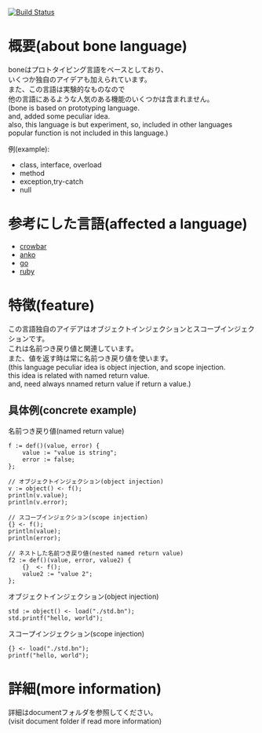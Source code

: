 [![Build Status](https://travis-ci.org/desktopgame/bone.svg?branch=master)](https://travis-ci.org/desktopgame/bone)
# 概要(about bone language)
boneはプロトタイピング言語をベースとしており、  
いくつか独自のアイデアも加えられています。  
また、この言語は実験的なものなので  
他の言語にあるような人気のある機能のいくつかは含まれません。  
(bone is based on prototyping language.  
and, added some peculiar idea.  
also, this language is but experiment,
so, included in other languages popular function is not included in this language.)  

例(example):
* class, interface, overload
* method
* exception,try-catch
* null

# 参考にした言語(affected a language)
* [crowbar](http://kmaebashi.com/programmer/devlang/crowbar.html)
* [anko](https://github.com/mattn/anko)
* [go](https://github.com/golang/go)
* [ruby](https://github.com/ruby/ruby)

# 特徴(feature)
この言語独自のアイデアはオブジェクトインジェクションとスコープインジェクションです。  
これは名前つき戻り値と関連しています。  
また、値を返す時は常に名前つき戻り値を使います。  
(this language peculiar idea is object injection, and scope injection.  
this idea is related with named return value.  
and, need always nnamed return value if return a value.)

## 具体例(concrete example)
名前つき戻り値(named return value)
````
f := def()(value, error) {
    value := "value is string";
    error := false;
};

// オブジェクトインジェクション(object injection)
v := object() <- f();
println(v.value);
println(v.error);

// スコープインジェクション(scope injection)
{} <- f();
println(value);
println(error);

// ネストした名前つき戻り値(nested named return value)
f2 := def()(value, error, value2) {
    {}  <- f();
    value2 := "value 2";
};
````
オブジェクトインジェクション(object injection)
````
std := object() <- load("./std.bn");
std.printf("hello, world");
````
スコープインジェクション(scope injection)
````
{} <- load("./std.bn");
printf("hello, world");
````

# 詳細(more information)
詳細はdocumentフォルダを参照してください。  
(visit document folder if read more information)